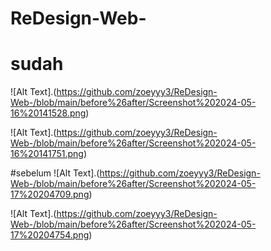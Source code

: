 # ReDesign-Web-
# sudah
![Alt Text].(https://github.com/zoeyyy3/ReDesign-Web-/blob/main/before%26after/Screenshot%202024-05-16%20141528.png) 

![Alt Text].(https://github.com/zoeyyy3/ReDesign-Web-/blob/main/before%26after/Screenshot%202024-05-16%20141751.png)

#sebelum
![Alt Text].(https://github.com/zoeyyy3/ReDesign-Web-/blob/main/before%26after/Screenshot%202024-05-17%20204709.png)

![Alt Text].(https://github.com/zoeyyy3/ReDesign-Web-/blob/main/before%26after/Screenshot%202024-05-17%20204754.png)
